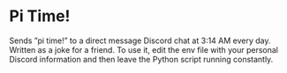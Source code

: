 # Pi Time!
Sends ”pi time!” to a direct message Discord chat at 3:14 AM every day. Written as a joke for a friend. 
To use it, edit the env file with your personal Discord information and then leave the Python script running constantly.
